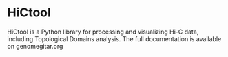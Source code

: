 # HiCtool

HiCtool is a Python library for processing and visualizing Hi-C data, including Topological Domains analysis.
The full documentation is available on genomegitar.org
